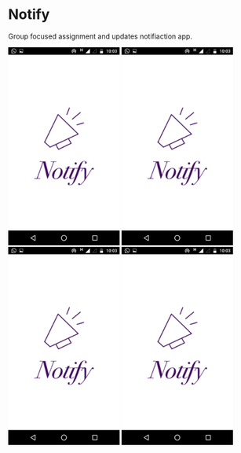 # Notify

Group focused assignment and updates notifiaction app.

<img width="45%" src="Screenshots/Screenshot_20160713-220310.png" />

<img width="45%" src="Screenshots/Screenshot_20160713-220310.png" />

<img width="45%" src="Screenshots/Screenshot_20160713-220310.png" />

<img width="45%" src="Screenshots/Screenshot_20160713-220310.png" />
